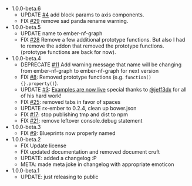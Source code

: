 - 1.0.0-beta.6
  - UPDATE [#4](//github.com/Netflix/ember-nf-graph/issues/4) add block params to axis components.
  - FIX [#29](//github.com/netflix/ember-nf-graph/issues/29) remove sad panda rename warning.
- 1.0.0-beta.5
  - UPDATE name to ember-nf-graph
  - FIX [#28](//github.com/netflix/ember-nf-graph/issues/28) Remove a few additional prototype functions. But also I had to 
    remove the addon that removed the prototype functions. (prototype functions are back for now).
- 1.0.0-beta.4
  - DEPRECATE [#11](//github.com/netflix/ember-nf-graph/issues/11) Add warning message that name will be changing from ember-nf-graph 
    to ember-nf-graph for next version
  - FIX [#8](//github.com/netflix/ember-nf-graph/issues/8): Removed prototype functions (e.g. `function() {}.property()`).
  - UPDATE [#3](//github.com/netflix/ember-nf-graph/issues/3): [Examples are now live](//netflix.github.io/ember-nf-graph-examples/dist) special thanks to [@jeff3dx](//github.com/jeff3dx) 
    for all of his hard work!
  - FIX [#25](//github.com/netflix/ember-nf-graph/issues/25): removed tabs in favor of spaces
  - UPDATE rx-ember to 0.2.4, clean up bower.json
  - FIX [#17](//github.com/netflix/ember-nf-graph/pull/17): stop publishing tmp and dist to npm
  - FIX [#21](//github.com/netflix/ember-nf-graph/issues/21): remove leftover console.debug statement
- 1.0.0-beta.3
  - FIX [#9](//github.com/netflix/ember-nf-graph/issues/9): Blueprints now properly named
- 1.0.0-beta.2
  - FIX Update license
  - FIX updated documentation and removed document cruft
  - UPDATE: added a changelog :P
  - META: made meta joke in changelog with appropriate emoticon
- 1.0.0-beta.1
  - UPDATE: just releasing to public
